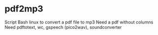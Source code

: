# pdf2mp3
Script Bash linux to convert a pdf file to mp3
Need a pdf without columns
Need pdftotext, wc, gspeech (pico2wav), soundconverter
